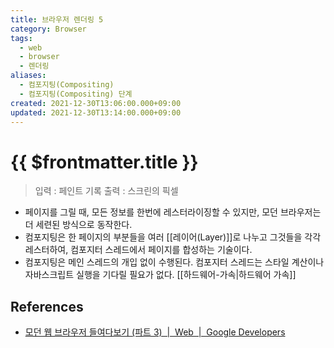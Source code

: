 ```yaml
---
title: 브라우저 렌더링 5
category: Browser
tags:
  - web
  - browser
  - 렌더링
aliases:
  - 컴포지팅(Compositing)
  - 컴포지팅(Compositing) 단계
created: 2021-12-30T13:06:00.000+09:00
updated: 2021-12-30T13:14:00.000+09:00
---
```


# {{ $frontmatter.title }}

> 입력 : 페인트 기록
> 출력 : 스크린의 픽셀

- 페이지를 그릴 때, 모든 정보를 한번에 레스터라이징할 수 있지만, 모던 브라우저는 더 세련된 방식으로 동작한다.
- 컴포지팅은 한 페이지의 부분들을 여러 [[레이어(Layer)]]로 나누고 그것들을 각각 레스터하여, 컴포지터 스레드에서 페이지를 합성하는 기술이다.
- 컴포지팅은 메인 스레드의 개입 없이 수행된다. 컴포지터 스레드는 스타일 계산이나 자바스크립트 실행을 기다릴 필요가 없다. [[하드웨어-가속|하드웨어 가속]]

## References

- [모던 웹 브라우저 들여다보기 (파트 3)  |  Web  |  Google Developers](https://developers.google.com/web/updates/2018/09/inside-browser-part3?hl=ko#%EC%BB%B4%ED%8F%AC%EC%A7%80%ED%8C%85)
